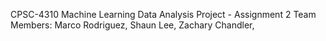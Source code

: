 CPSC-4310 Machine Learning Data Analysis Project - Assignment 2
Team Members:
Marco Rodriguez, 
Shaun Lee, 
Zachary Chandler, 

